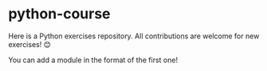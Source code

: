 # python-course

Here is a Python exercises repository. All contributions are welcome for new exercises! 😊

You can add a module in the format of the first one!
